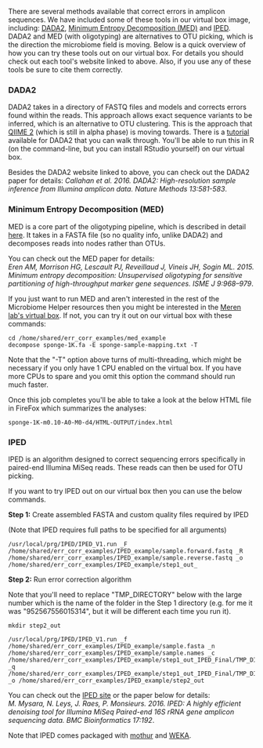 There are several methods available that correct errors in amplicon sequences. We have included some of these tools in our virtual box image, including: [DADA2](http://benjjneb.github.io/dada2/index.html), [Minimum Entropy Decomposition (MED)](http://merenlab.org/2014/11/04/med/) and [IPED](http://science.sckcen.be/en/Institutes/EHS/MCB/MIC/Bioinformatics/IPED). DADA2 and MED (with oligotyping) are alternatives to OTU picking, which is the direction the microbiome field is moving. Below is a quick overview of how you can try these tools out on our virtual box. For details you should check out each tool's website linked to above. Also, if you use any of these tools be sure to cite them correctly.

### DADA2 
DADA2 takes in a directory of FASTQ files and models and corrects errors found within the reads. This approach allows exact sequence variants to be inferred, which is an alternative to OTU clustering. This is the approach that [QIIME 2](https://qiime2.org/) (which is still in alpha phase) is moving towards. There is a [tutorial](http://benjjneb.github.io/dada2/tutorial.html) available for DADA2 that you can walk through. You'll be able to run this in R (on the command-line, but you can install RStudio yourself) on our virtual box.
  
Besides the DADA2 website linked to above, you can check out the DADA2 paper for details:
_Callahan et al. 2016. DADA2: High-resolution sample inference from Illumina amplicon data. Nature Methods 13:581-583_.

### Minimum Entropy Decomposition (MED)
MED is a core part of the oligotyping pipeline, which is described in detail [here](http://merenlab.org/software/oligotyping/). It takes in a FASTA file (so no quality info, unlike DADA2) and decomposes reads into nodes rather than OTUs. 
  
You can check out the MED paper for details:  
_Eren AM, Morrison HG, Lescault PJ, Reveillaud J, Vineis JH, Sogin ML. 2015. Minimum entropy decomposition: Unsupervised oligotyping for sensitive partitioning of high-throughput marker gene sequences. ISME J 9:968–979_.
  
If you just want to run MED and aren't interested in the rest of the Microbiome Helper resources then you might be interested in the [Meren lab's virtual box](http://merenlab.org/2014/09/02/virtualbox/). If not, you can try it out on our virtual box with these commands:

    cd /home/shared/err_corr_examples/med_example
    decompose sponge-1K.fa -E sponge-sample-mapping.txt -T

Note that the "-T" option above turns of multi-threading, which might be necessary if you only have 1 CPU enabled on the virtual box. If you have more CPUs to spare and you omit this option the command should run much faster. 
  
Once this job completes you'll be able to take a look at the below HTML file in FireFox which summarizes the analyses: 
  
    sponge-1K-m0.10-A0-M0-d4/HTML-OUTPUT/index.html


### IPED
IPED is an algorithm designed to correct sequencing errors specifically in paired-end Illumina MiSeq reads. These reads can then be used for OTU picking. 
  
If you want to try IPED out on our virtual box then you can use the below commands.
  
**Step 1:** Create assembled FASTA and custom quality files required by IPED
  
(Note that IPED requires full paths to be specified for all arguments)
   
    /usr/local/prg/IPED/IPED_V1.run _F /home/shared/err_corr_examples/IPED_example/sample.forward.fastq _R /home/shared/err_corr_examples/IPED_example/sample.reverse.fastq _o /home/shared/err_corr_examples/IPED_example/step1_out_
  
**Step 2:** Run error correction algorithm
    
Note that you'll need to replace "TMP_DIRECTORY" below with the large number which is the name of the folder in the Step 1 directory (e.g. for me it was "952567556015314", but it will be different each time you run it).
  
    mkdir step2_out
  
    /usr/local/prg/IPED/IPED_V1.run _f /home/shared/err_corr_examples/IPED_example/sample.fasta _n /home/shared/err_corr_examples/IPED_example/sample.names _c /home/shared/err_corr_examples/IPED_example/step1_out_IPED_Final/TMP_DIRECTORY/sample.forward.trim.contigs.fasta _q /home/shared/err_corr_examples/IPED_example/step1_out_IPED_Final/TMP_DIRECTORY/sample.forward.contigs.qual _o /home/shared/err_corr_examples/IPED_example/step2_out
   
You can check out the [IPED site](http://science.sckcen.be/en/Institutes/EHS/MCB/MIC/Bioinformatics/IPED) or the paper below for details:   
_M. Mysara, N. Leys, J. Raes, P. Monsieurs. 2016. IPED: A highly efficient denoising tool for Illumina MiSeq Paired-end 16S rRNA gene amplicon sequencing data. BMC Bioinformatics 17:192_.
  
Note that IPED comes packaged with [mothur](https://www.mothur.org/) and [WEKA](http://www.cs.waikato.ac.nz/ml/weka/).